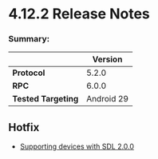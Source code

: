 
# 4.12.2 Release Notes

### Summary:
||Version|
|--|--|
| **Protocol** | 5.2.0
| **RPC** | 6.0.0
| **Tested Targeting** | Android 29

## Hotfix
- [Supporting devices with SDL 2.0.0](https://github.com/smartdevicelink/sdl_java_suite/issues/1541)